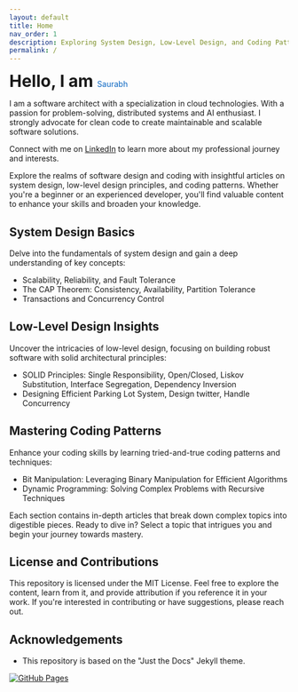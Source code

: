 ```yaml
---
layout: default
title: Home
nav_order: 1
description: Exploring System Design, Low-Level Design, and Coding Patterns
permalink: /
---
```


<span style="font-size: 30px; font-weight: bold;">Hello, I am </span> <span style="color: #0a66c2;">Saurabh</span>


I am a software architect with a specialization in cloud technologies. With a passion for problem-solving, distributed systems and AI enthusiast. 
I strongly advocate for clean code to create maintainable and scalable software solutions.

Connect with me on [LinkedIn](https://www.linkedin.com/in/sobby01/) to learn more about my professional journey and interests.

Explore the realms of software design and coding with insightful articles on system design, low-level design principles, and coding patterns. Whether you're a beginner or an experienced developer, you'll find valuable content to enhance your skills and broaden your knowledge.

## System Design Basics

Delve into the fundamentals of system design and gain a deep understanding of key concepts:

- Scalability, Reliability, and Fault Tolerance
- The CAP Theorem: Consistency, Availability, Partition Tolerance
- Transactions and Concurrency Control

## Low-Level Design Insights

Uncover the intricacies of low-level design, focusing on building robust software with solid architectural principles:

- SOLID Principles: Single Responsibility, Open/Closed, Liskov Substitution, Interface Segregation, Dependency Inversion
- Designing Efficient Parking Lot System, Design twitter, Handle Concurrency

## Mastering Coding Patterns

Enhance your coding skills by learning tried-and-true coding patterns and techniques:

- Bit Manipulation: Leveraging Binary Manipulation for Efficient Algorithms
- Dynamic Programming: Solving Complex Problems with Recursive Techniques

Each section contains in-depth articles that break down complex topics into digestible pieces. Ready to dive in? Select a topic that intrigues you and begin your journey towards mastery.

## License and Contributions

This repository is licensed under the MIT License. Feel free to explore the content, learn from it, and provide attribution if you reference it in your work. If you're interested in contributing or have suggestions, please reach out.

## Acknowledgements

- This repository is based on the "Just the Docs" Jekyll theme.

[![GitHub Pages](https://img.shields.io/badge/Hosted%20on-GitHub%20Pages-blue?logo=github)](https://sobby01.github.io/saurabhsingh.github.io)